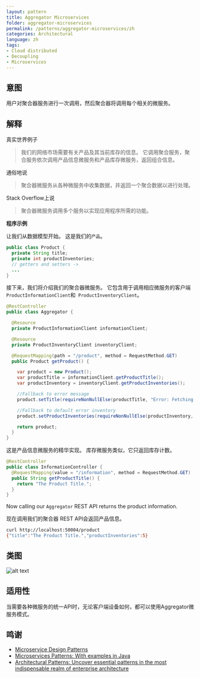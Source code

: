 ```yaml
---
layout: pattern
title: Aggregator Microservices
folder: aggregator-microservices
permalink: /patterns/aggregator-microservices/zh
categories: Architectural
language: zh
tags:
- Cloud distributed
- Decoupling
- Microservices
---
```


## 意图

用户对聚合器服务进行一次调用，然后聚合器将调用每个相关的微服务。

## 解释

真实世界例子

> 我们的网络市场需要有关产品及其当前库存的信息。 它调用聚合服务，聚合服务依次调用产品信息微服务和产品库存微服务，返回组合信息。

通俗地说

> 聚合器微服务从各种微服务中收集数据，并返回一个聚合数据以进行处理。

Stack Overflow上说

> 聚合器微服务调用多个服务以实现应用程序所需的功能。

**程序示例**

让我们从数据模型开始。 这是我们的`产品`。

```java
public class Product {
  private String title;
  private int productInventories;
  // getters and setters ->
  ...
}
```

接下来，我们将介绍我们的聚合器微服务。 它包含用于调用相应微服务的客户端`ProductInformationClient`和` ProductInventoryClient`。

```java
@RestController
public class Aggregator {

  @Resource
  private ProductInformationClient informationClient;

  @Resource
  private ProductInventoryClient inventoryClient;

  @RequestMapping(path = "/product", method = RequestMethod.GET)
  public Product getProduct() {

    var product = new Product();
    var productTitle = informationClient.getProductTitle();
    var productInventory = inventoryClient.getProductInventories();

    //Fallback to error message
    product.setTitle(requireNonNullElse(productTitle, "Error: Fetching Product Title Failed"));

    //Fallback to default error inventory
    product.setProductInventories(requireNonNullElse(productInventory, -1));

    return product;
  }
}
```

这是产品信息微服务的精华实现。 库存微服务类似，它只返回库存计数。

```java
@RestController
public class InformationController {
  @RequestMapping(value = "/information", method = RequestMethod.GET)
  public String getProductTitle() {
    return "The Product Title.";
  }
}
```

Now calling our `Aggregator` REST API returns the product information.

现在调用我们的聚合器 REST API会返回产品信息。

```bash
curl http://localhost:50004/product
{"title":"The Product Title.","productInventories":5}
```

## 类图

![alt text](../../aggregator-microservices/aggregator-service/etc/aggregator-service.png "Aggregator Microservice")

## 适用性

当需要各种微服务的统一API时，无论客户端设备如何，都可以使用Aggregator微服务模式。

## 鸣谢

* [Microservice Design Patterns](http://web.archive.org/web/20190705163602/http://blog.arungupta.me/microservice-design-patterns/)
* [Microservices Patterns: With examples in Java](https://www.amazon.com/gp/product/1617294543/ref=as_li_qf_asin_il_tl?ie=UTF8&tag=javadesignpat-20&creative=9325&linkCode=as2&creativeASIN=1617294543&linkId=8b4e570267bc5fb8b8189917b461dc60)
* [Architectural Patterns: Uncover essential patterns in the most indispensable realm of enterprise architecture](https://www.amazon.com/gp/product/B077T7V8RC/ref=as_li_qf_asin_il_tl?ie=UTF8&tag=javadesignpat-20&creative=9325&linkCode=as2&creativeASIN=B077T7V8RC&linkId=c34d204bfe1b277914b420189f09c1a4)
